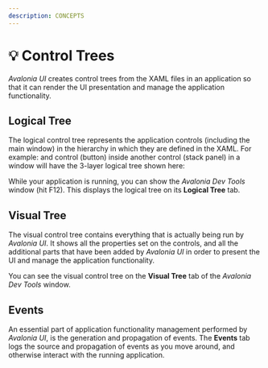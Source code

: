 ```yaml
---
description: CONCEPTS
---
```


# 💡 Control Trees

_Avalonia UI_ creates control trees from the XAML files in an application so that it can render the UI presentation and manage the application functionality.  &#x20;

## Logical Tree

The logical control tree represents the application controls (including the main window) in the hierarchy in which they are defined in the XAML. For example: and control (button) inside another control (stack panel) in a window will have the 3-layer logical tree shown here:

<!--<figure><img src="../.gitbook/assets/image (61).png" alt=""><figcaption></figcaption></figure>-->

While your application is running, you can show the _Avalonia Dev Tools_ window (hit F12). This displays the logical tree on its **Logical Tree** tab.

## Visual Tree&#x20;

The visual control tree contains everything that is actually being run by _Avalonia UI_. It shows all the properties set on the controls, and all the additional parts that have been added by _Avalonia UI_ in order to present the UI and manage the application functionality. &#x20;

<!--<figure><img src="../.gitbook/assets/image (15) (2).png" alt=""><figcaption></figcaption></figure>-->

You can see the visual control tree on the **Visual Tree** tab of the _Avalonia Dev Tools_ window.

## Events&#x20;

An essential part of application functionality management performed by _Avalonia UI_, is the generation and propagation of events. The **Events** tab logs the source and propagation of events as you move around, and otherwise interact with the running application.

<!--<figure><img src="../.gitbook/assets/image (1) (1) (2).png" alt=""><figcaption></figcaption></figure>-->
